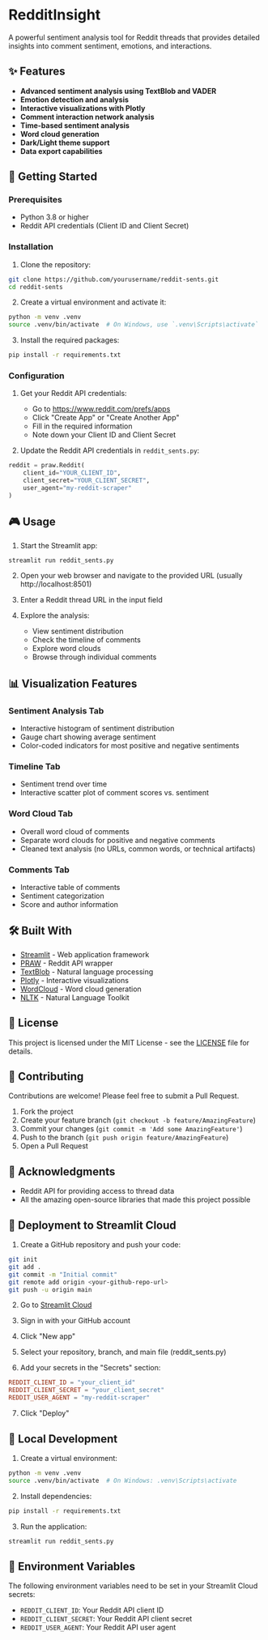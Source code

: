 # RedditInsight

A powerful sentiment analysis tool for Reddit threads that provides detailed insights into comment sentiment, emotions, and interactions.

## ✨ Features

- **Advanced sentiment analysis using TextBlob and VADER**
- **Emotion detection and analysis**
- **Interactive visualizations with Plotly**
- **Comment interaction network analysis**
- **Time-based sentiment analysis**
- **Word cloud generation**
- **Dark/Light theme support**
- **Data export capabilities**

## 🚀 Getting Started

### Prerequisites

- Python 3.8 or higher
- Reddit API credentials (Client ID and Client Secret)

### Installation

1. Clone the repository:
```bash
git clone https://github.com/yourusername/reddit-sents.git
cd reddit-sents
```

2. Create a virtual environment and activate it:
```bash
python -m venv .venv
source .venv/bin/activate  # On Windows, use `.venv\Scripts\activate`
```

3. Install the required packages:
```bash
pip install -r requirements.txt
```

### Configuration

1. Get your Reddit API credentials:
   - Go to https://www.reddit.com/prefs/apps
   - Click "Create App" or "Create Another App"
   - Fill in the required information
   - Note down your Client ID and Client Secret

2. Update the Reddit API credentials in `reddit_sents.py`:
```python
reddit = praw.Reddit(
    client_id="YOUR_CLIENT_ID",
    client_secret="YOUR_CLIENT_SECRET",
    user_agent="my-reddit-scraper"
)
```

## 🎮 Usage

1. Start the Streamlit app:
```bash
streamlit run reddit_sents.py
```

2. Open your web browser and navigate to the provided URL (usually http://localhost:8501)

3. Enter a Reddit thread URL in the input field

4. Explore the analysis:
   - View sentiment distribution
   - Check the timeline of comments
   - Explore word clouds
   - Browse through individual comments

## 📊 Visualization Features

### Sentiment Analysis Tab
- Interactive histogram of sentiment distribution
- Gauge chart showing average sentiment
- Color-coded indicators for most positive and negative sentiments

### Timeline Tab
- Sentiment trend over time
- Interactive scatter plot of comment scores vs. sentiment

### Word Cloud Tab
- Overall word cloud of comments
- Separate word clouds for positive and negative comments
- Cleaned text analysis (no URLs, common words, or technical artifacts)

### Comments Tab
- Interactive table of comments
- Sentiment categorization
- Score and author information

## 🛠️ Built With

- [Streamlit](https://streamlit.io/) - Web application framework
- [PRAW](https://praw.readthedocs.io/) - Reddit API wrapper
- [TextBlob](https://textblob.readthedocs.io/) - Natural language processing
- [Plotly](https://plotly.com/) - Interactive visualizations
- [WordCloud](https://github.com/amueller/word_cloud) - Word cloud generation
- [NLTK](https://www.nltk.org/) - Natural Language Toolkit

## 📝 License

This project is licensed under the MIT License - see the [LICENSE](LICENSE) file for details.

## 🤝 Contributing

Contributions are welcome! Please feel free to submit a Pull Request.

1. Fork the project
2. Create your feature branch (`git checkout -b feature/AmazingFeature`)
3. Commit your changes (`git commit -m 'Add some AmazingFeature'`)
4. Push to the branch (`git push origin feature/AmazingFeature`)
5. Open a Pull Request

## 🙏 Acknowledgments

- Reddit API for providing access to thread data
- All the amazing open-source libraries that made this project possible

## 🚀 Deployment to Streamlit Cloud

1. Create a GitHub repository and push your code:
```bash
git init
git add .
git commit -m "Initial commit"
git remote add origin <your-github-repo-url>
git push -u origin main
```

2. Go to [Streamlit Cloud](https://streamlit.io/cloud)

3. Sign in with your GitHub account

4. Click "New app"

5. Select your repository, branch, and main file (reddit_sents.py)

6. Add your secrets in the "Secrets" section:
```toml
REDDIT_CLIENT_ID = "your_client_id"
REDDIT_CLIENT_SECRET = "your_client_secret"
REDDIT_USER_AGENT = "my-reddit-scraper"
```

7. Click "Deploy"

## 📝 Local Development

1. Create a virtual environment:
```bash
python -m venv .venv
source .venv/bin/activate  # On Windows: .venv\Scripts\activate
```

2. Install dependencies:
```bash
pip install -r requirements.txt
```

3. Run the application:
```bash
streamlit run reddit_sents.py
```

## 📝 Environment Variables

The following environment variables need to be set in your Streamlit Cloud secrets:

- `REDDIT_CLIENT_ID`: Your Reddit API client ID
- `REDDIT_CLIENT_SECRET`: Your Reddit API client secret
- `REDDIT_USER_AGENT`: Your Reddit API user agent

